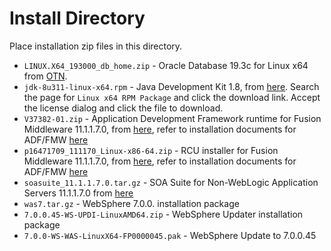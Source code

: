 # Install Directory

Place installation zip files in this directory. 

* `LINUX.X64_193000_db_home.zip` - Oracle Database 19.3c for Linux x64 from [OTN](http://www.oracle.com/technetwork/database/enterprise-edition/downloads/index.html).
* `jdk-8u311-linux-x64.rpm` - Java Development Kit 1.8, from [here](https://www.oracle.com/java/technologies/javase/javase8u211-later-archive-downloads.html). Search the page for `Linux x64 RPM Package` and click the download link. Accept the license dialog and click the file to download.
* `V37382-01.zip` - Application Development Framework runtime for Fusion Middleware 11.1.1.7.0, from [here](https://www.oracle.com/tools/downloads/application-development-framework-downloads.html#), refer to installation documents for ADF/FMW [here](https://docs.oracle.com/cd/E29542_01/install.1111/e14827/install.htm#INSAD139)
* `p16471709_111170_Linux-x86-64.zip` - RCU installer for Fusion Middleware 11.1.1.7.0, from [here](https://updates.oracle.com/Orion/PatchDetails/process_form?patch_num=16471709), refer to installation documents for ADF/FMW [here](https://docs.oracle.com/cd/E29542_01/install.1111/e14827/install.htm#INSAD139)
* `soasuite_11.1.1.7.0.tar.gz` - SOA Suite for Non-WebLogic Application Servers 11.1.1.7.0 from [here](http://edelivery.oracle.com)
* `was7.tar.gz` - WebSphere 7.0.0. installation package
* `7.0.0.45-WS-UPDI-LinuxAMD64.zip` - WebSphere Updater installation package
* `7.0.0-WS-WAS-LinuxX64-FP0000045.pak` - WebSphere Update to 7.0.0.45
